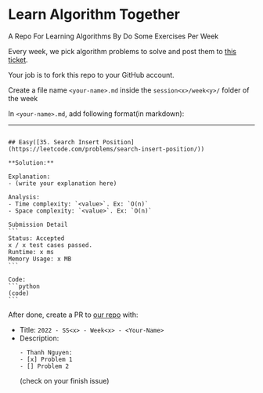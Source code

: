 # Learn Algorithm Together
A Repo For Learning Algorithms By Do Some Exercises Per Week

Every week, we pick algorithm problems to solve and post them to [this ticket](https://github.com/GraphicDThanh/learn-algorithms-together/issues/1).

Your job is to fork this repo to your GitHub account.

Create a file name `<your-name>.md` inside the `session<x>/week<y>/` folder of the week

In `<your-name>.md`, add following format(in markdown):

---

``````

## Easy([35. Search Insert Position](https://leetcode.com/problems/search-insert-position/))

**Solution:**

Explanation:
- (write your explanation here)

Analysis:
- Time complexity: `<value>`. Ex: `O(n)`
- Space complexity: `<value>`. Ex: `O(n)`

Submission Detail
```
Status: Accepted
x / x test cases passed.
Runtime: x ms
Memory Usage: x MB
```

Code: 
```python
(code)
```
``````

After done, create a PR to [our repo](https://github.com/GraphicDThanh/learn-algorithms-together) with:

- Title: `2022 - SS<x> - Week<x> - <Your-Name>`
- Description:
  ```
  - Thanh Nguyen: 
  - [x] Problem 1
  - [] Problem 2
  ```
  (check on your finish issue)
